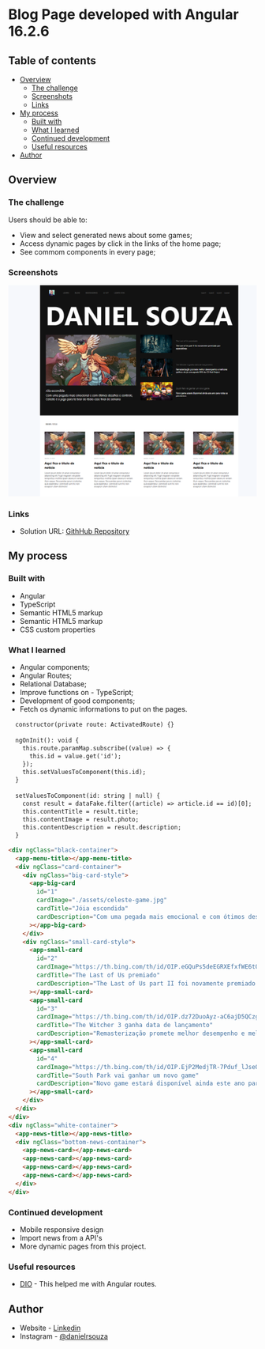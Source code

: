 # Blog Page developed with Angular 16.2.6

## Table of contents

- [Overview](#overview)
  - [The challenge](#the-challenge)
  - [Screenshots](#screenshots)
  - [Links](#links)
- [My process](#my-process)
  - [Built with](#built-with)
  - [What I learned](#what-i-learned)
  - [Continued development](#continued-development)
  - [Useful resources](#useful-resources)
- [Author](#author)

## Overview

### The challenge

Users should be able to:

- View and select generated news about some games;
- Access dynamic pages by click in the links of the home page;
- See commom components in every page;

### Screenshots

![](src/assets/images/Screenshot_1.png)

### Links

- Solution URL: [GithHub Repository](https://github.com/danielrsouza10/angular-blog)

## My process

### Built with

- Angular
- TypeScript
- Semantic HTML5 markup
- Semantic HTML5 markup
- CSS custom properties

### What I learned

- Angular components;
- Angular Routes;
- Relational Database;
- Improve functions on - TypeScript;
- Development of good components;
- Fetch os dynamic informations to put on the pages.

```Ts
  constructor(private route: ActivatedRoute) {}

  ngOnInit(): void {
    this.route.paramMap.subscribe((value) => {
      this.id = value.get('id');
    });
    this.setValuesToComponent(this.id);
  }

  setValuesToComponent(id: string | null) {
    const result = dataFake.filter((article) => article.id == id)[0];
    this.contentTitle = result.title;
    this.contentImage = result.photo;
    this.contentDescription = result.description;
  }
```

```Html
<div ngClass="black-container">
  <app-menu-title></app-menu-title>
  <div ngClass="card-container">
    <div ngClass="big-card-style">
      <app-big-card
        id="1"
        cardImage="./assets/celeste-game.jpg"
        cardTitle="Jóia escondida"
        cardDescription="Com uma pegada mais emocional e com ótimos desafios e controle, Celeste é o jogo para te tirar do tédio esse final de semana"
      ></app-big-card>
    </div>
    <div ngClass="small-card-style">
      <app-small-card
        id="2"
        cardImage="https://th.bing.com/th/id/OIP.eGQuPs5deEGRXEfxfWE6tQHaEK?w=317&h=180&c=7&r=0&o=5&dpr=1.5&pid=1.7"
        cardTitle="The Last of Us premiado"
        cardDescription="The Last of Us part II foi novamente premiado por especialistas"
      ></app-small-card>
      <app-small-card
        id="3"
        cardImage="https://th.bing.com/th/id/OIP.dz72DuoAyz-aC6ajD5QCzgHaEK?pid=ImgDet&rs=1"
        cardTitle="The Witcher 3 ganha data de lançamento"
        cardDescription="Remasterização promete melhor desempenho e melhores gráficos do já consagrado RPG da CD Red Project"
      ></app-small-card>
      <app-small-card
        id="4"
        cardImage="https://th.bing.com/th/id/OIP.EjP2MedjTR-7Pduf_lJseQHaEK?pid=ImgDet&rs=1"
        cardTitle="South Park vai ganhar um novo game"
        cardDescription="Novo game estará disponível ainda este ano para todas as plataformas"
      ></app-small-card>
    </div>
  </div>
</div>
<div ngClass="white-container">
  <app-news-title></app-news-title>
  <div ngClass="bottom-news-container">
    <app-news-card></app-news-card>
    <app-news-card></app-news-card>
    <app-news-card></app-news-card>
    <app-news-card></app-news-card>
  </div>
</div>

```

### Continued development

- Mobile responsive design
- Import news from a API's
- More dynamic pages from this project.

### Useful resources

- [DIO](https://www.dio.me/) - This helped me with Angular routes.

## Author

- Website - [Linkedin](https://www.linkedin.com/in/danielrsouza/)
- Instagram - [@danielrsouza](https://www.instagram.com/danielrsouza)
